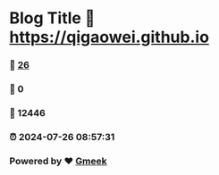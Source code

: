 # Blog Title :link: https://qigaowei.github.io 
### :page_facing_up: [26](https://qigaowei.github.io/tag.html) 
### :speech_balloon: 0 
### :hibiscus: 12446 
### :alarm_clock: 2024-07-26 08:57:31 
### Powered by :heart: [Gmeek](https://github.com/Meekdai/Gmeek)
